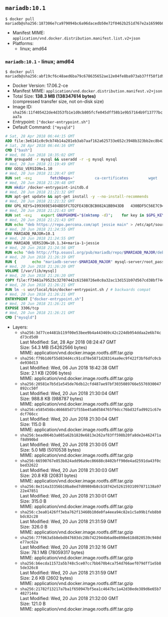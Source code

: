 ## `mariadb:10.1`

```console
$ docker pull mariadb@sha256:187306e7ca979094bc6a96dacedb50e72f0462b251d767e2a16590b05749f086
```

-	Manifest MIME: `application/vnd.docker.distribution.manifest.list.v2+json`
-	Platforms:
	-	linux; amd64

### `mariadb:10.1` - linux; amd64

```console
$ docker pull mariadb@sha256:abf19cf6c48aed6ba79c678635652ae12e04fe8ba973ab37ff58f1d9ebaa8aa3
```

-	Docker Version: 17.06.2-ce
-	Manifest MIME: `application/vnd.docker.distribution.manifest.v2+json`
-	Total Size: **138.3 MB (138347614 bytes)**  
	(compressed transfer size, not on-disk size)
-	Image ID: `sha256:11f405422de4d353fb1e1d0cb805fcfe045dff58b1e9b57164b9f13777bcaa7a`
-	Entrypoint: `["docker-entrypoint.sh"]`
-	Default Command: `["mysqld"]`

```dockerfile
# Sat, 28 Apr 2018 06:44:15 GMT
ADD file:3e6141c0c9cb74b14a281eb3ab7aaf162a625733e652c3948b323bb2ec8b4343 in / 
# Sat, 28 Apr 2018 06:44:16 GMT
CMD ["bash"]
# Wed, 06 Jun 2018 18:35:02 GMT
RUN groupadd -r mysql && useradd -r -g mysql mysql
# Wed, 20 Jun 2018 21:19:49 GMT
ENV GOSU_VERSION=1.10
# Wed, 20 Jun 2018 21:20:47 GMT
RUN set -ex; 		fetchDeps=' 		ca-certificates 		wget 	'; 	apt-get update; 	apt-get install -y --no-install-recommends $fetchDeps; 	rm -rf /var/lib/apt/lists/*; 		dpkgArch="$(dpkg --print-architecture | awk -F- '{ print $NF }')"; 	wget -O /usr/local/bin/gosu "https://github.com/tianon/gosu/releases/download/$GOSU_VERSION/gosu-$dpkgArch"; 	wget -O /usr/local/bin/gosu.asc "https://github.com/tianon/gosu/releases/download/$GOSU_VERSION/gosu-$dpkgArch.asc"; 		export GNUPGHOME="$(mktemp -d)"; 	gpg --keyserver ha.pool.sks-keyservers.net --recv-keys B42F6819007F00F88E364FD4036A9C25BF357DD4; 	gpg --batch --verify /usr/local/bin/gosu.asc /usr/local/bin/gosu; 	rm -r "$GNUPGHOME" /usr/local/bin/gosu.asc; 		chmod +x /usr/local/bin/gosu; 	gosu nobody true; 		apt-get purge -y --auto-remove $fetchDeps
# Wed, 20 Jun 2018 21:20:48 GMT
RUN mkdir /docker-entrypoint-initdb.d
# Wed, 20 Jun 2018 21:21:32 GMT
RUN apt-get update && apt-get install -y --no-install-recommends 		apt-transport-https ca-certificates 		pwgen 	&& rm -rf /var/lib/apt/lists/*
# Wed, 20 Jun 2018 21:21:32 GMT
ENV GPG_KEYS=199369E5404BD5FC7D2FE43BCBCB082A1BB943DB 	430BDF5C56E7C94E848EE60C1C4CBDCDCD2EFD2A 	4D1BB29D63D98E422B2113B19334A25F8507EFA5
# Wed, 20 Jun 2018 21:21:43 GMT
RUN set -ex; 	export GNUPGHOME="$(mktemp -d)"; 	for key in $GPG_KEYS; do 		gpg --keyserver ha.pool.sks-keyservers.net --recv-keys "$key"; 	done; 	gpg --export $GPG_KEYS > /etc/apt/trusted.gpg.d/mariadb.gpg; 	rm -r "$GNUPGHOME"; 	apt-key list
# Wed, 20 Jun 2018 21:21:43 GMT
RUN echo "deb https://repo.percona.com/apt jessie main" > /etc/apt/sources.list.d/percona.list 	&& { 		echo 'Package: *'; 		echo 'Pin: release o=Percona Development Team'; 		echo 'Pin-Priority: 998'; 	} > /etc/apt/preferences.d/percona
# Wed, 20 Jun 2018 21:24:55 GMT
ENV MARIADB_MAJOR=10.1
# Wed, 20 Jun 2018 21:24:55 GMT
ENV MARIADB_VERSION=10.1.34+maria-1~jessie
# Wed, 20 Jun 2018 21:24:56 GMT
RUN echo "deb http://ftp.osuosl.org/pub/mariadb/repo/$MARIADB_MAJOR/debian jessie main" > /etc/apt/sources.list.d/mariadb.list 	&& { 		echo 'Package: *'; 		echo 'Pin: release o=MariaDB'; 		echo 'Pin-Priority: 999'; 	} > /etc/apt/preferences.d/mariadb
# Wed, 20 Jun 2018 21:26:19 GMT
RUN { 		echo "mariadb-server-$MARIADB_MAJOR" mysql-server/root_password password 'unused'; 		echo "mariadb-server-$MARIADB_MAJOR" mysql-server/root_password_again password 'unused'; 	} | debconf-set-selections 	&& apt-get update 	&& apt-get install -y 		"mariadb-server=$MARIADB_VERSION" 		percona-xtrabackup 		socat 	&& rm -rf /var/lib/apt/lists/* 	&& sed -ri 's/^user\s/#&/' /etc/mysql/my.cnf /etc/mysql/conf.d/* 	&& rm -rf /var/lib/mysql && mkdir -p /var/lib/mysql /var/run/mysqld 	&& chown -R mysql:mysql /var/lib/mysql /var/run/mysqld 	&& chmod 777 /var/run/mysqld 	&& find /etc/mysql/ -name '*.cnf' -print0 		| xargs -0 grep -lZE '^(bind-address|log)' 		| xargs -rt -0 sed -Ei 's/^(bind-address|log)/#&/' 	&& echo '[mysqld]\nskip-host-cache\nskip-name-resolve' > /etc/mysql/conf.d/docker.cnf
# Wed, 20 Jun 2018 21:26:20 GMT
VOLUME [/var/lib/mysql]
# Wed, 20 Jun 2018 21:26:20 GMT
COPY file:f73461a79523c32707442c61588726e0c8a32ac13d151b97d567cd38bf7443d4 in /usr/local/bin/ 
# Wed, 20 Jun 2018 21:26:21 GMT
RUN ln -s usr/local/bin/docker-entrypoint.sh / # backwards compat
# Wed, 20 Jun 2018 21:26:21 GMT
ENTRYPOINT ["docker-entrypoint.sh"]
# Wed, 20 Jun 2018 21:26:21 GMT
EXPOSE 3306/tcp
# Wed, 20 Jun 2018 21:26:21 GMT
CMD ["mysqld"]
```

-	Layers:
	-	`sha256:3d77ce4481b119f00e53bee9b4a443469c42c224db954ddaa2e6b74cd73cd5d0`  
		Last Modified: Sat, 28 Apr 2018 08:24:47 GMT  
		Size: 54.3 MB (54262566 bytes)  
		MIME: application/vnd.docker.image.rootfs.diff.tar.gzip
	-	`sha256:f79b1d6f55d834d4cc91cd78e5871d28314aa9ec9f422f3bf6dfc0cbde930d13`  
		Last Modified: Wed, 06 Jun 2018 18:42:38 GMT  
		Size: 2.1 KB (2096 bytes)  
		MIME: application/vnd.docker.image.rootfs.diff.tar.gzip
	-	`sha256:20581e7b5d1e545de76db12cfd487ae97bf3035089766e5576930047892cc50f`  
		Last Modified: Wed, 20 Jun 2018 21:30:04 GMT  
		Size: 988.8 KB (988787 bytes)  
		MIME: application/vnd.docker.image.rootfs.diff.tar.gzip
	-	`sha256:e585456bc466685d71f55be45a0d584765f9dcc76bd32fad9921c67edcf766cc`  
		Last Modified: Wed, 20 Jun 2018 21:30:04 GMT  
		Size: 115.0 B  
		MIME: application/vnd.docker.image.rootfs.diff.tar.gzip
	-	`sha256:bead064b3a085a62b1820e6813e262af83ff598b20fa8de2e462471af8d990bd`  
		Last Modified: Wed, 20 Jun 2018 21:30:05 GMT  
		Size: 5.0 MB (5010538 bytes)  
		MIME: application/vnd.docker.image.rootfs.diff.tar.gzip
	-	`sha256:66590767e853b824add96a9ec86688c8402bff90de4ad2591da43f0cbed32622`  
		Last Modified: Wed, 20 Jun 2018 21:30:03 GMT  
		Size: 20.8 KB (20831 bytes)  
		MIME: application/vnd.docker.image.rootfs.diff.tar.gzip
	-	`sha256:8e314a33356b10ba8ed7d09804b8cb18742e52615931097871138a9722e47851`  
		Last Modified: Wed, 20 Jun 2018 21:30:01 GMT  
		Size: 315.0 B  
		MIME: application/vnd.docker.image.rootfs.diff.tar.gzip
	-	`sha256:c3ea01426ff3eba762f13460b10de0fa4eea94c82e1c5a99b1feb8b0bdc82c28`  
		Last Modified: Wed, 20 Jun 2018 21:31:59 GMT  
		Size: 326.0 B  
		MIME: application/vnd.docker.image.rootfs.diff.tar.gzip
	-	`sha256:77f063a5b8ebd847603dc28b7422944b6ad0e898e618d820539c940de77ac62a`  
		Last Modified: Wed, 20 Jun 2018 21:32:16 GMT  
		Size: 78.1 MB (78059317 bytes)  
		MIME: application/vnd.docker.image.rootfs.diff.tar.gzip
	-	`sha256:b6ecda11572a5b748c5ce07cc7bb670b4ca754d766aef079dff1e5b85de326c8`  
		Last Modified: Wed, 20 Jun 2018 21:31:59 GMT  
		Size: 2.6 KB (2602 bytes)  
		MIME: application/vnd.docker.image.rootfs.diff.tar.gzip
	-	`sha256:21782f13217a7ba1f650947bf5ea1c4647bc1a42d38ede389d6e65b74827144a`  
		Last Modified: Wed, 20 Jun 2018 21:32:00 GMT  
		Size: 121.0 B  
		MIME: application/vnd.docker.image.rootfs.diff.tar.gzip
